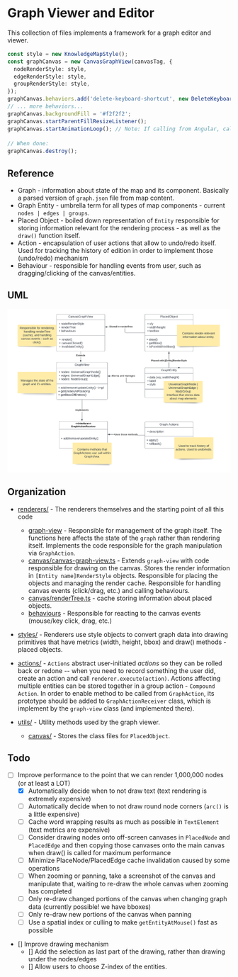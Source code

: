 # Graph Viewer and Editor

This collection of files implements a framework for a graph editor and viewer.

```typescript
const style = new KnowledgeMapStyle();
const graphCanvas = new CanvasGraphView(canvasTag, {
  nodeRenderStyle: style,
  edgeRenderStyle: style,
  groupRenderStyle: style,
});
graphCanvas.behaviors.add('delete-keyboard-shortcut', new DeleteKeyboardShortcut(graphCanvas), -100);
// ... more behaviors...
graphCanvas.backgroundFill = '#f2f2f2';
graphCanvas.startParentFillResizeListener();
graphCanvas.startAnimationLoop(); // Note: If calling from Angular, call outside Angular with ngZone

// When done:
graphCanvas.destroy();
```

## Reference
* Graph - information about state of the map and its component. Basically a parsed version of `graph.json` file from map content.
* Graph Entity - umbrella term for all types of map components - current `nodes | edges | groups`.
* Placed Object - boiled down representation of `Entity` responsible for storing information relevant for
the rendering process - as well as the `draw()` function itself.
* Action - encapsulation of user actions that allow to undo/redo itself. Used for tracking the history of edition in order to implement
those (undo/redo) mechanism
* Behaviour - responsible for handling events from user, such as dragging/clicking of the canvas/entities.


## UML
![Graph viewer implementation schema](graph-viewer-uml.png)

## Organization

* [renderers/](renderers) - The renderers themselves and the starting point of all this code
  * [graph-view](renderers/graph-view.ts) - Responsible for management of the graph itself. The functions here affects the state of 
  the `graph` rather than rendering itself. Implements the code responsible for the graph manipulation via `GraphAction`.
  * [canvas/canvas-graph-view.ts](renderers/canvas/canvas-graph-view.ts) - Extends `graph-view` with
  code responsible for drawing on the canvas. Stores the render information in `[Entity name]RenderStyle`
  objects. Responsible for placing the objects and managing the render cache.
  Responsible for handling canvas events (click/drag, etc.) and calling behaviours.
  * [canvas/renderTree.ts](renderers/canvas/render-tree.ts) - cache storing information about placed objects.
  * [behaviours](renderers/canvas/behaviors) - Responsible for reacting to the canvas events (mouse/key click, drag, etc.)
  
* [styles/](styles) - Renderers use style objects to convert graph data into drawing primitives that
    have metrics (width, height, bbox) and draw() methods - placed objects.
* [actions/](actions) - `Actions` abstract user-initiated *actions* so they can be rolled back or redone --
    when you need to record something the user did, create an action and call `renderer.execute(action)`.
Actions affecting multiple entities can be stored together in a group action - `Compound Action`. In order to enable
method to be called from `GraphAction`, its prototype should be added to `GraphActionReceiver` class, which is implement
by the `graph-view` class (and implemented there).
* [utils/](utils) - Utility methods used by the graph viewer.
    * [canvas/](utils/canvas) - Stores the class files for `PlacedObject`. 

## Todo

* [ ] Improve performance to the point that we can render 1,000,000 nodes (or at least a LOT)
    * [x] Automatically decide when to not draw text (text rendering is extremely expensive)
    * [ ] Automatically decide when to not draw round node corners (`arc()` is a little expensive)
    * [ ] Cache word wrapping results as much as possible in `TextElement` (text metrics are expensive)
    * [ ] Consider drawing nodes onto off-screen canvases in `PlacedNode` and `PlacedEdge` and then
        copying those canvases onto the main canvas when draw() is called for maximum performance
    * [ ] Minimize PlaceNode/PlacedEdge cache invalidation caused by some operations
    * [ ] When zooming or panning, take a screenshot of the canvas and manipulate that, waiting to
        re-draw the whole canvas when zooming has completed
    * [ ] Only re-draw changed portions of the canvas when changing graph data (currently possible!
        we have bboxes)
    * [ ] Only re-draw new portions of the canvas when panning
    * [ ] Use a spatial index or culling to make `getEntityAtMouse()` fast as possible

* [] Improve drawing mechanism
  * [] Add the selection as last part of the drawing, rather than drawing under the nodes/edges
  * [] Allow users to choose Z-index of the entities.